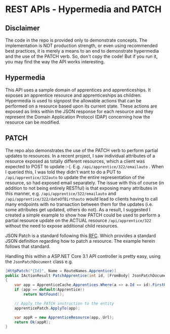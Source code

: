 # REST APIs - Hypermedia and PATCH

## Disclaimer

The code in the repo is provided only to demonstrate concepts.  The implementation is NOT production strength, or even using recommended best practices, it is merely a means to an end to demonstrate hypermedia and the use of the PATCH verb.  So, don't copy the code!  But if you run it, you may find the way the API works interesting.

## Hypermedia

This API uses a sample domain of apprentices and apprenticeships.  It exposes an apprentice resource and apprenticeships as children.  Hypermedia is used to signpost the allowable actions that can be performed on a resource based upon its current state.  These actions are exposed as links within the JSON response for each resource and they represent the Domain Application Protocol (DAP) concerning how the resource can be modified.

## PATCH

The repo also demonstrates the use of the PATCH verb to perform partial updates to resources.  In a recent project, I saw individual attributes of a resource exposed as totally different resources, which a client was expected to POST to  update :-(.  E.g. `/api/apprentice/322/emailauto`
.  When I queried this, I was told they didn't want to do a PUT to `/api/apprentice/322auto`
 to update the entire representation of the resource, so had exposed email separately.  The issue with this of course (in addition to not being entirely RESTful) is that exposing many attributes in this manner, e.g. `/api/apprentice/322/emailauto`
 and `/api/apprentice/322/dateOfBirthauto`
 would lead to clients having to call many endpoints with no transaction between them for the updates (i.e. some attributes get updated, others do not).  As a result, I suggested I created a simple example to show how PATCH could be used to perform a partial resource update on the ACTUAL resource `/api/apprentice/322` without the need to expose additional child resources.

JSON Patch is a standard following this [RFC](https://datatracker.ietf.org/doc/html/rfc6902).  Which provides a standard JSON definition regarding how to patch a resource.  The example herein follows that standard.

Handling this within a ASP.NET Core 3.1 API controller is pretty easy, using the `JsonPatchDocument` class e.g.

```c#
[HttpPatch("{Id}", Name = RouteNames.Apprentice)]
public IActionResult PatchApprentice(int id, [FromBody] JsonPatchDocument<Apprentice> apprenticePatch)
{
    var app = ApprenticeCache.Apprentices.Where(a => a.Id == id).FirstOrDefault();
    if (app == default(Apprentice))
        return NotFound();

    // Apply the PATCH instruction to the entity
    apprenticePatch.ApplyTo(app);

    var appR = new ApprenticeResource(app, Url);
    return Ok(appR);
}
```
